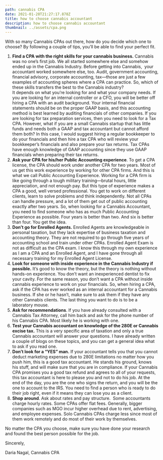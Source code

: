 ```yaml
---
path: cannabis CPA
date: 2021-01-28T21:27:17.878Z
title: how to choose cannabis accountant
description: how to choose cannabis accountant
thumbnail: ../assets/cpa.png
---
```

With so many Cannabis CPAs out there, how do you decide which one to choose? By following a couple of tips, you’ll be able to find your perfect fit. 

1. **Find a CPA with the right skills for your cannabis business.** Cannabis was no one’s first job. We all started somewhere else and somehow ended up in the Cannabis Industry. Before getting into Cannabis,  your accountant worked somewhere else, too. Audit, government accounting, financial advisory, corporate accounting, tax—those are just a few examples of accounting spheres where a CPA can practice. So, which of these skills transfers the best to the Cannabis industry?\
   It depends on what you’re looking for and what your company needs. If you are looking for an internal controller or a CFO, you will be better off hiring a CPA with an audit background. Your internal financial statements should be on the proper GAAP basis, and this accounting method is best learned by auditing financials of other companies. If you are looking for tax preparation services, then you need to look for a Tax CPA. However, what if you are a small Cannabis startup that has little funds and needs both a GAAP and tax accountant but cannot afford them both? In this case, I would suggest hiring a regular bookkeeper to do your financials and then hire a tax CPA who will review your bookkeeper’s financials and also prepare your tax returns. Tax CPAs have enough knowledge of GAAP accounting since they use GAAP financials when preparing their tax returns. 
2. **Ask your CPA for his/her Public Accounting experience**. To get a CPA license, the CPA should work under another CPA for two years. Most of us get this work experience by working for other CPA firms. And this is what we call Public Accounting Experience. Working for a CPA firm is like going through a tough military training—brutal hours, little appreciation, and not enough pay. But this type of experience makes a CPA a good, well versed professional. You get to work on different clients, learn to solve problems and think independently. Not all CPAs can handle pressure, and a lot of them get out of public accounting exactly after two years. So, when looking for a Cannabis Accountant, you need to find someone who has as much Public Accounting Experience as possible. Four years is better than two. And six is better than four. You get the idea. 
3. **Don’t go for Enrolled Agents.** Enrolled Agents are knowledgeable in personal taxation, but they lack expertise of business taxation and accounting theory. They are not required to go through five years of accounting school and train under other CPAs. Enrolled Agent Exam is not as difficult as the CPA exam.  I know this through my own experience as I am a CPA and an Enrolled Agent, and I have gone through all necessary training for my Enrolled Agent License. 
4. **Look for someone with inside experience in the Cannabis Industry if possible.** It’s good to know the theory, but the theory is nothing without hands-on experience. You don’t want an inexperienced dentist to fix your cavity. For the same reason, you don’t want a CPA without inside cannabis experience to work on your financials. So, when hiring a CPA, ask if the CPA has ever worked as an internal accountant for a Cannabis business. If she or he hasn’t, make sure to ask them if they have any other Cannabis clients. The last thing you want to do is to be a laboratory mouse.
5. **Ask for recommendations**. If you have already consulted with a Cannabis Tax Attorney, call him back and ask for the phone number of his Cannabis CPA. Most likely he is working with one.
6. **Test your Cannabis accountant on knowledge of the 280E or Cannabis excise tax.** This is a very specific area of taxation and only a true Cannabis accountant will answer your questions. I have already written a couple of blogs on these topics, and you can get a general idea what to ask if you read one.
7. **Don’t look for a “YES” man.** If your accountant tells you that you cannot deduct marketing expenses due to 280E limitations no matter how you push him, this is a good tax accountant. He stands his ground, knows his stuff, and will make sure that you are in compliance. If your Cannabis CPA promises you a good tax refund and agrees to all of your requests, this tax accountant is here to please you and not to do his job. At the end of the day, you are the one who signs the return, and you will be the one to account to the IRS. You need to find a person who is ready to do their job right, even if it means they can lose you as a client. 
8. **Shop around**. Ask about rates and pay structure.  Some accountants charge hourly rates. Some CPAs offer flat fees. Generally, bigger companies such as MGO incur higher overhead due to rent, advertising, and employee expenses. Solo Cannabis CPAs charge less since most of them work remotely and do most of their work by themselves. 

No matter the CPA you choose, make sure you have done your research and found the best person possible for the job. 

 Sincerely,

Daria Nagal, Cannabis CPA
